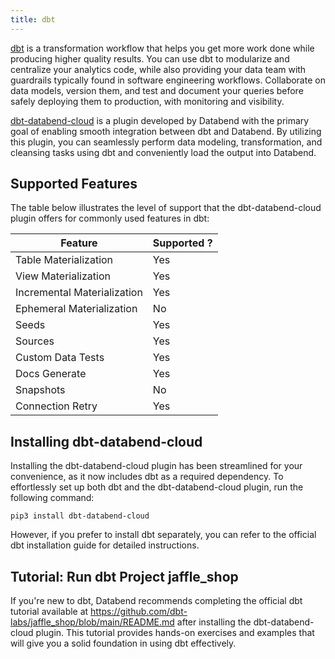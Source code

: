 ```yaml
---
title: dbt
---
```


[dbt](https://www.getdbt.com/) is a transformation workflow that helps you get more work done while producing higher quality results. You can use dbt to modularize and centralize your analytics code, while also providing your data team with guardrails typically found in software engineering workflows. Collaborate on data models, version them, and test and document your queries before safely deploying them to production, with monitoring and visibility.

[dbt-databend-cloud](https://github.com/databendcloud/dbt-databend) is a plugin developed by Databend with the primary goal of enabling smooth integration between dbt and Databend. By utilizing this plugin, you can seamlessly perform data modeling, transformation, and cleansing tasks using dbt and conveniently load the output into Databend.

## Supported Features

The table below illustrates the level of support that the dbt-databend-cloud plugin offers for commonly used features in dbt:

| Feature                     	| Supported ? |
|-----------------------------	|-----------	|
| Table Materialization       	| Yes       	|
| View Materialization        	| Yes       	|
| Incremental Materialization 	| Yes       	|
| Ephemeral Materialization   	| No        	|
| Seeds                       	| Yes       	|
| Sources                     	| Yes       	|
| Custom Data Tests           	| Yes       	|
| Docs Generate               	| Yes       	|
| Snapshots                   	| No        	|
| Connection Retry            	| Yes       	|

## Installing dbt-databend-cloud

Installing the dbt-databend-cloud plugin has been streamlined for your convenience, as it now includes dbt as a required dependency. To effortlessly set up both dbt and the dbt-databend-cloud plugin, run the following command:

```shell
pip3 install dbt-databend-cloud
```

However, if you prefer to install dbt separately, you can refer to the official dbt installation guide for detailed instructions.

## Tutorial: Run dbt Project jaffle_shop

If you're new to dbt, Databend recommends completing the official dbt tutorial available at https://github.com/dbt-labs/jaffle_shop/blob/main/README.md after installing the dbt-databend-cloud plugin. This tutorial provides hands-on exercises and examples that will give you a solid foundation in using dbt effectively.